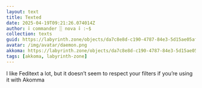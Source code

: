 ```yaml
---
layout: text
title: Texted
date: 2025-04-19T09:21:26.074014Z
author: ⸸ commander ░ nova ⸸ :~$
collection: texts
guid: https://labyrinth.zone/objects/da7c8e8d-c190-4787-84e3-5d15ae05af4e
avatar: /img/avatar/daemon.png
akkoma: https://labyrinth.zone/objects/da7c8e8d-c190-4787-84e3-5d15ae05af4e
tags: [akkoma, labyrinth-zone]
---
```


<p>I like Feditext a lot, but it doesn’t seem to respect your filters if you’re using it with Akomma</p>